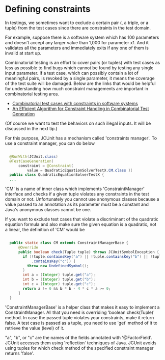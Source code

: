 # Defining constraints
In testings, we sometimes want to exclude a certain pair (, a triple, or a tuple) from the test cases since there are constraints in the test domain.

For example, suppose there is a software system which has 100 parameters and doesn't accept any larger value than 1,000 for parameter x1.
And it validates all the parameters and immediately exits if any one of them is invalid at start up.

Combinatorial testing is an effort to cover pairs (or tuples) with test cases as less as possible to find bugs which cannot be found by testing any single input parameter.
If a test case, which can possibly contain a lot of meaningful pairs, is revoked by a single parameter, it means the coverage of the test suite will be damaged.
Below are the links that would be helpful for understanding how much constraint managements are important in combinatorial testing area.

* [Combinatorial test cases with constraints in software systems](http://ieeexplore.ieee.org/xpl/articleDetails.jsp?reload=true&arnumber=6221818)
* [An Efficient Algorithm for Constraint Handling in Combinatorial Test Generation](http://ieeexplore.ieee.org/xpl/articleDetails.jsp?reload=true&arnumber=6569736)

(Of course we want to test the behaviors on such illegal inputs. It will be discussed in the next tip.)

For this purpose, JCUnit has a mechanism called 'constraints manager'.
To use a constraint manager, you can do below

```java

  @RunWith(JCUnit.class)
  @TestCaseGeneration(
      constraint = @Constraint(
          value = QuadraticEquationSolverTestX.CM.class ))
  public class QuadraticEquationSolverTestX {
  ...
```

'CM' is a name of inner class which implements 'ConstraintManager' interface and checks if a given tuple violates any constraints in the test domain or not.
Unfortunately you cannot use anonymous classes because a value passed to an annotation as its parameter must be a constant and Java's anonymous classes cannot be one.

If you want to exclude test cases that violate a discriminant of the quadratic equation formula and also make sure the given equation is a quadratic,
not a linear, the definition of 'CM' would be

```java

  public static class CM extends ConstraintManagerBase {
      @Override
      public boolean check(Tuple tuple) throws JCUnitSymbolException {
        if (!tuple.containsKey("a") || !tuple.containsKey("b") || !tuple
            .containsKey("c")) {
          throw new UndefinedSymbol();
        }
        int a = (Integer) tuple.get("a");
        int b = (Integer) tuple.get("b");
        int c = (Integer) tuple.get("c");
        return a != 0 && b * b - 4 * c * a >= 0;
      }
  }
```

'ConstraintManagerBase' is a helper class that makes it easy to implement a ConstraintManager.
All that you need is overriding 'boolean check(Tuple)' method.
In case the passed tuple violates your constraints, make it return false.
A test case is passed as a tuple, you need to use 'get' method of it to retrieve the value (level) of it.

"a", "b", or "c" are the names of the fields annotated with '@FactorField'. JCUnit accesses them using 'reflection' techniques of Java.
JCUnit avoids using tuples for which check method of the specified constraint manager returns 'false'.
